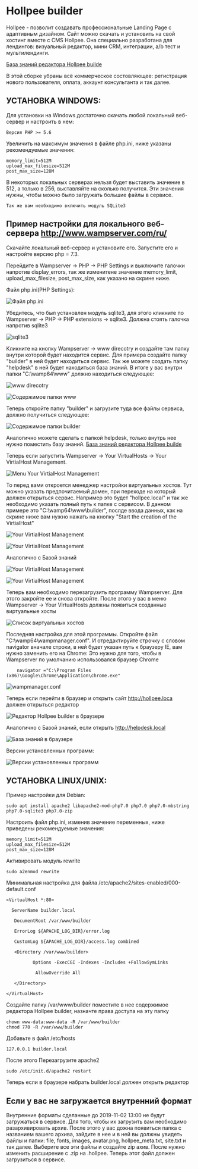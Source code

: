 # Hollpee builder
Hollpee - позволит создавать профессиональные Landing Page с адаптивным дизайном. Сайт можно скачать и установить на свой хостинг вместе с CMS Hollpee. Она специально разработана для лендингов: визуальный редактор, мини CRM, интеграции, a/b тест и мультилендинги.

[База знаний редактора Hollpee builde](https://github.com/hollpee-builder/helpdesk)

В этой сборке убраны всё коммерческое состовляющее: регистрация нового пользователя, оплата, аккаунт консультанта и так далее. 


## УСТАНОВКА WINDOWS:

Для установки на Windows достаточно скачать любой локальный веб-сервер и настроить в нем:

    Версия PHP >= 5.6

Увеличить на максимум значения в файле php.ini, ниже указаны рекомендуемые значения:

    memory_limit=512M
    upload_max_filesize=512M
    post_max_size=128M

В некоторых локальных серверах нельзя будет выставить значение в 512, а только в 256, выставляйте на сколько получится.
Эти значения нужны, чтобы можно было загружать большие файлы в сервисе. 

    Так же вам необходимо включить модуль SQLite3

## Пример настройки для локального веб-сервера http://www.wampserver.com/ru/

Скачайте локальный веб-сервер и установите его.
Запустите его и настройте версию php = 7.3. 

Перейдите в Wampserver -> PHP -> PHP Settings и выключите галочки напротив display_errors, так же изменитене значение memory_limit, upload_max_filesize, post_max_size, как указано на скрине ниже.

Файл php.ini(PHP Settings):

![Файл php.ini](instructions-wamp64/Инструкция-002.jpg)

Убедитесь, что был установлен модуль sqlite3, для этого кликните по Wampserver -> PHP -> PHP extensions -> sqlite3. Должна стоять галочка напротив sqlite3

![sqlite3](instructions-wamp64/Инструкция-004.jpg)

Кликните на кнопку Wampserver -> www direcotry и создайте там папку внутри которой будет находится сервис. Для примера создайте папку "builder" в ней будет находиться сервис. Так же можете создать папку "helpdesk" в ней будет находиться база знаний. В итоге у вас внутри папки "C:\wamp64\www" должно находиться следующее:

![www direcotry](instructions-wamp64/Инструкция-009.jpg)

![Содержимое папки www](instructions-wamp64/Инструкция-005.jpg)

Теперь откройте папку "builder" и загрузите туда все файлы сервиса, должно получиться следующее:

![Содержимое папки builder](instructions-wamp64/Инструкция-010.jpg)

Аналогично можете сделать с папкой helpdesk, только внутрь нее нужно поместить базу знаний.
[База знаний редактора Hollpee builde](https://github.com/hollpee-builder/helpdesk)

Теперь если запустить Wampserver -> Your VirtualHosts -> Your VirtialHost Management.

![Menu Your VirtialHost Management](instructions-wamp64/Инструкция-008.jpg)

То перед вами откроется менеджер настройки виртуальных хостов. Тут можно указать предпочитаемый домен, при переходе на который должен открыться сервис. Например это будет "hollpee.local" и так же необходимо указать полный путь к папке с сервисом. В данном примере это "C:\wamp64\www\builder", послде ввода данных, как на скрине ниже вам нужно нажать на кнопку "Start the creation of the VirtialHost"

![Your VirtialHost Management](instructions-wamp64/Инструкция-013.jpg)

![Your VirtialHost Management](instructions-wamp64/Инструкция-006.jpg)

Аналогично с Базой знаний

![Your VirtialHost Management](instructions-wamp64/Инструкция-011.jpg)

![Your VirtialHost Management](instructions-wamp64/Инструкция-012.jpg)

Теперь вам необходимо перезагрузить программу Wampserver. Для этого закройте ее и снова откройте. После этого у вас в меню 
Wampserver -> Your VirtualHosts должны появиться созданные виртуальные хосты

![Список виртуальных хостов](instructions-wamp64/Инструкция-016.jpg)

Последняя настройка для этой программы. Откройте файл "C:\wamp64\wampmanager.conf". И отредактируйте строчку с словом navigator вначале строки, в ней будет указан путь к браузеру IE, вам нужно заменить его на Chrome:
Это нужно для того, чтобы в Wampserver по умолчанию использовался браузер Chrome
        
        navigator ="C:\Program Files (x86)\Google\Chrome\Application\chrome.exe"
        
![wampmanager.conf](instructions-wamp64/Инструкция-017.jpg)

Теперь если перейти в браузер и открыть сайт http://hollpee.loca должен открыться редактор

![Редактор Hollpee builder в браузере](instructions-wamp64/Инструкция-015.jpg)

Аналогично с Базой знаний, если открыть http://helpdesk.local

![База знаний в браузере](instructions-wamp64/Инструкция-014.jpg)

Версии установленных программ:

![Версии установленных программ](instructions-wamp64/Инструкция-001.jpg)


## УСТАНОВКА LINUX/UNIX:

Пример настройки для Debian:

    sudo apt install apache2 libapache2-mod-php7.0 php7.0 php7.0-mbstring php7.0-sqlite3 php7.0-zip

Настроить файл php.ini, изменив значение переменных, ниже приведены рекомендуемые значения:

    memory_limit=512M
    upload_max_filesize=512M
    post_max_size=128M 

Активировать модуль rewrite

    sudo a2enmod rewrite

Минимальная настройка для файла /etc/apache2/sites-enabled/000-default.conf

    <VirtualHost *:80>

      ServerName builder.local

       DocumentRoot /var/www/builder

       ErrorLog ${APACHE_LOG_DIR}/error.log

       CustomLog ${APACHE_LOG_DIR}/access.log combined

       <Directory /var/www/builder>

              Options -ExecCGI -Indexes -Includes +FollowSymLinks

               AllowOverride All

       </Directory>

    </VirtualHost>
    
Создайте папку /var/www/builder поместите в нее содержимое редактора Hollpee builder, назначте права доступа на эту папку

    chown www-data:www-data -R /var/www/builder
    chmod 770 -R /var/www/builder
Добавьте в файл /etc/hosts 

    127.0.0.1 builder.local
После этого Перезагрузите apache2

    sudo /etc/init.d/apache2 restart

Теперь если в браузере набрать builder.local должен открыть редактор

## Если у вас не загружается внутренний формат
Внутренние форматы сделанные до 2019-11-02 13:00 не будут загружаться в сервисе. Для того, чтобы их загрузить вам необходимо 
разархивировать архив. После этого у вас дожна появиться папка с названием вашего архива, зайдите в нее и в ней вы должны увидеть файлы и папки: file, fonts, images, avatar.png, hollpee_meta.txt, site.txt и так далее. Выберите все эти файлы и создайте zip ахив. После нужно изменить расширение с .zip на .hollpee. Теперь этот файл должен загрузиться в сервисе.


